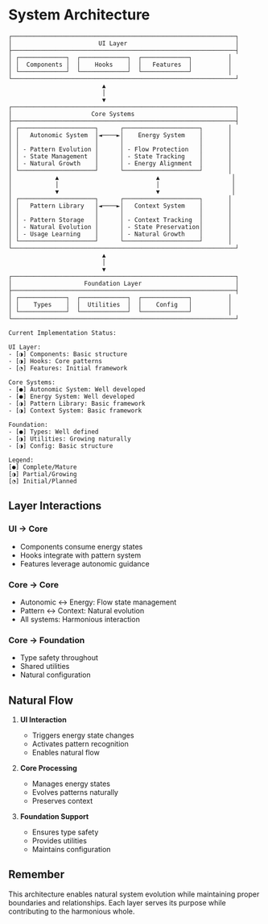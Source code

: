 # System Architecture

```
┌──────────────────────────────────────────────────────────────┐
│                        UI Layer                              │
├──────────────────────────────────────────────────────────────┤
│ ┌─────────────┐  ┌─────────────┐  ┌─────────────┐          │
│ │  Components │  │    Hooks    │  │   Features  │          │
│ └─────────────┘  └─────────────┘  └─────────────┘          │
└──────────────────────────────────────────────────────────────┘
                          ▲
                          │
                          ▼
┌──────────────────────────────────────────────────────────────┐
│                      Core Systems                            │
├──────────────────────────────────────────────────────────────┤
│ ┌─────────────────────┐      ┌─────────────────────┐       │
│ │   Autonomic System  │◄────►│    Energy System    │       │
│ │                     │      │                     │       │
│ │ - Pattern Evolution │      │ - Flow Protection   │       │
│ │ - State Management  │      │ - State Tracking    │       │
│ │ - Natural Growth    │      │ - Energy Alignment  │       │
│ └─────────────────────┘      └─────────────────────┘       │
│            ▲                           ▲                    │
│            │                           │                    │
│            ▼                           ▼                    │
│ ┌─────────────────────┐      ┌─────────────────────┐       │
│ │   Pattern Library   │◄────►│   Context System    │       │
│ │                     │      │                     │       │
│ │ - Pattern Storage   │      │ - Context Tracking  │       │
│ │ - Natural Evolution │      │ - State Preservation│       │
│ │ - Usage Learning    │      │ - Natural Growth    │       │
│ └─────────────────────┘      └─────────────────────┘       │
└──────────────────────────────────────────────────────────────┘
                          ▲
                          │
                          ▼
┌──────────────────────────────────────────────────────────────┐
│                    Foundation Layer                          │
├──────────────────────────────────────────────────────────────┤
│ ┌─────────────┐  ┌─────────────┐  ┌─────────────┐          │
│ │    Types    │  │  Utilities  │  │    Config   │          │
│ └─────────────┘  └─────────────┘  └─────────────┘          │
└──────────────────────────────────────────────────────────────┘

Current Implementation Status:

UI Layer:
- [◑] Components: Basic structure
- [◑] Hooks: Core patterns
- [◔] Features: Initial framework

Core Systems:
- [●] Autonomic System: Well developed
- [●] Energy System: Well developed
- [◑] Pattern Library: Basic framework
- [◑] Context System: Basic framework

Foundation:
- [●] Types: Well defined
- [◑] Utilities: Growing naturally
- [◑] Config: Basic structure

Legend:
[●] Complete/Mature
[◑] Partial/Growing
[◔] Initial/Planned
```

## Layer Interactions

### UI → Core
- Components consume energy states
- Hooks integrate with pattern system
- Features leverage autonomic guidance

### Core → Core
- Autonomic ↔ Energy: Flow state management
- Pattern ↔ Context: Natural evolution
- All systems: Harmonious interaction

### Core → Foundation
- Type safety throughout
- Shared utilities
- Natural configuration

## Natural Flow

1. **UI Interaction**
   - Triggers energy state changes
   - Activates pattern recognition
   - Enables natural flow

2. **Core Processing**
   - Manages energy states
   - Evolves patterns naturally
   - Preserves context

3. **Foundation Support**
   - Ensures type safety
   - Provides utilities
   - Maintains configuration

## Remember

This architecture enables natural system evolution while maintaining proper boundaries and relationships. Each layer serves its purpose while contributing to the harmonious whole. 